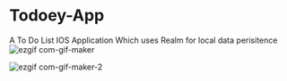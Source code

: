 # Todoey-App

A To Do List IOS Application Which uses Realm for local data perisitence 
![ezgif com-gif-maker](https://user-images.githubusercontent.com/56363090/194041829-470ae1e7-3b7f-47a1-8fc0-7182e24583bc.gif)

![ezgif com-gif-maker-2](https://user-images.githubusercontent.com/56363090/194043001-c634c4bc-d966-4435-b98d-6d1684d2d32e.gif)
